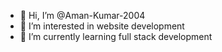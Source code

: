 - 👋 Hi, I’m @Aman-Kumar-2004
- 👀 I’m interested in website development
- 🌱 I’m currently learning full stack development

<!---
Aman-Kumar-2004/Aman-Kumar-2004 is a ✨ special ✨ repository because its `README.md` (this file) appears on your GitHub profile.
You can click the Preview link to take a look at your changes.
--->
